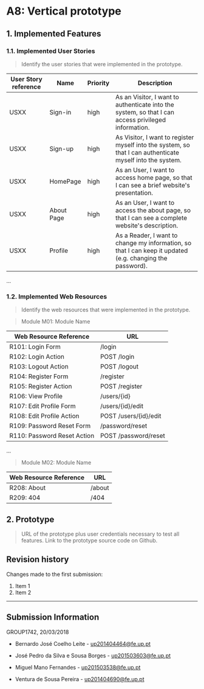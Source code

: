# A8: Vertical prototype
 
## 1. Implemented Features
 
### 1.1. Implemented User Stories
 
> Identify the user stories that were implemented in the prototype.
 
| User Story reference | Name                   | Priority                   | Description                   |
| -------------------- | ---------------------- | -------------------------- | ----------------------------- |
| USXX                 | Sign-in                | high                       | As an Visitor, I want to authenticate into the system, so that I can access privileged information. |
| USXX                 | Sign-up                | high                       | As Visitor, I want to register myself into the system, so that I can authenticate myself into the system. |
| USXX                 | HomePage               | high                       | As an User, I want to access home page, so that I can see a brief website's presentation. |
| USXX                 | About Page             | high                       | As an User, I want to access the about page, so that I can see a complete website's description. |
| USXX                 | Profile                | high                       | As a Reader, I want to change my information, so that I can keep it updated (e.g. changing the password). |

...
 
### 1.2. Implemented Web Resources
 
> Identify the web resources that were implemented in the prototype.
 
> Module M01: Module Name
 
| Web Resource Reference | URL                            |
| ---------------------- | ------------------------------ |
| R101: Login Form       | /login                         |
| R102: Login Action     | POST /login                    |
| R103: Logout Action    | POST /logout                   |
| R104: Register Form    | /register                      |
| R105: Register Action  | POST /register                 |
| R106: View Profile     | /users/{id}                    |
| R107: Edit Profile Form| /users/{id}/edit               |
| R108: Edit Profile Action| POST /users/{id}/edit        |
| R109: Password Reset Form| /password/reset              |
| R110: Password Reset Action| POST /password/reset       |

...
 
> Module M02: Module Name
 
| Web Resource Reference | URL                            |
| ---------------------- | ------------------------------ |
| R208: About            | /about                         |
| R209: 404              | /404                           |
 
 
## 2. Prototype
 
> URL of the prototype plus user credentials necessary to test all features.
> Link to the prototype source code on Github.
 
 
## Revision history
 
Changes made to the first submission:
1. Item 1
1. Item 2
 
***
 
## Submission Information

GROUP1742, 20/03/2018

- Bernardo José Coelho Leite - [up201404464@fe.up.pt](mailto:up201404464@fe.up.pt)

- José Pedro da Silva e Sousa Borges - [up201503603@fe.up.pt](mailto:up201503603@fe.up.pt)

- Miguel Mano Fernandes - [up201503538@fe.up.pt](mailto:up201503538@fe.up.pt)

- Ventura de Sousa Pereira - [up201404690@fe.up.pt](mailto:up201404690@fe.up.pt)
